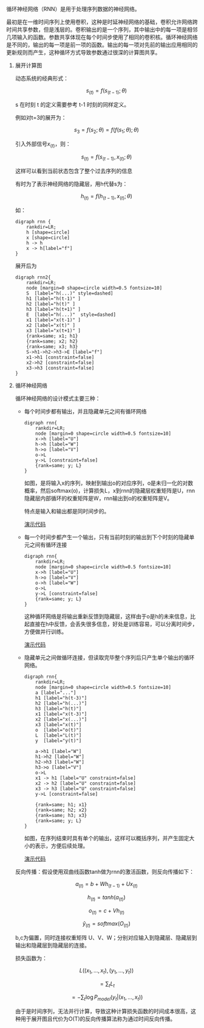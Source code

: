 循环神经网络（RNN）是用于处理序列数据的神经网络。

最初是在一维时间序列上使用卷积，这种是时延神经网络的基础，卷积允许网络跨时间共享参数，但是浅层的。卷积输出的是一个序列，其中输出中的每一项是相邻几项输入的函数。参数共享体现在每个时间步使用了相同的卷积核。循环神经网络是不同的，输出的每一项是前一项的函数。输出的每一项对先前的输出应用相同的更新规则而产生，这种循环方式导致参数通过很深的计算图共享。

1. 展开计算图

    动态系统的经典形式：

    $$s_{(t)}=f(s_{(t-1)};\theta)$$

    s 在时刻 t 的定义需要参考 t-1 时刻的同样定义。

    例如对t=3的展开为：

    $$s_3=f(s_2;\theta)=f(f(s_1;\theta);\theta)$$

    引入外部信号$x_{(t)}$，则：

    $$s_{(t)}=f(s_{(t-1)},x_{(t)};\theta)$$

    这样可以看到当前状态包含了整个过去序列的信息

    有时为了表示神经网络的隐藏层，用h代替s为：

    $$h_{(t)}=f(h_{(t-1)},x_{(t)};\theta)$$

    如：

    ```graphviz
    digraph rnn {
        rankdir=LR;
        h [shape=circle]
        x [shape=circle]
        h -> h
        x -> h[label="f"]       
    }
    ```

    展开后为

    ```graphviz
    digraph rnn2{
        rankdir=LR;
        node [margin=0 shape=circle width=0.5 fontsize=10]
        S  [label="h(...)" style=dashed]
        h1 [label="h(t-1)" ]
        h2 [label="h(t)" ]
        h3 [label="h(t+1)" ]
        E  [label="h(...)"  style=dashed]
        x1 [label="x(t-1)" ]
        x2 [label="x(t)" ]
        x3 [label="x(t+1)" ]
        {rank=same; x1; h1}
        {rank=same; x2; h2}
        {rank=same; x3; h3}
        S->h1->h2->h3->E [label="f"]    
        x1->h1 [constraint=false]
        x2->h2 [constraint=false]
        x3->h3 [constraint=false]
    }
    ```

1. 循环神经网络

    循环神经网络的设计模式主要三种：

    - 每个时间步都有输出，并且隐藏单元之间有循环网络

        ```graphviz
        digraph rnn{
            rankdir=LR;
            node [margin=0 shape=circle width=0.5 fontsize=10]
            x->h [label="U"]
            h->h [label="W"]
            h->o [label="V"]
            o->L
            y->L [constraint=false]
            {rank=same; y; L}
        }
        ```

        如图，是将输入x的序列，映射到输出o的对应序列，o是未归一化的对数概率，然后softmax(o)，计算损失L，x到rnn的隐藏层权重矩阵是U，rnn隐藏层内部循环的权重矩阵是W，rnn输出到o的权重矩阵是V。

        特点是输入和输出都是同时间步的。

        [演示代码](./code/10-1.py)

    - 每一个时间步都产生一个输出，只有当前时刻的输出到下个时刻的隐藏单元之间有循环连接

        ```graphviz
        digraph rnn{
            rankdir=LR;
            node [margin=0 shape=circle width=0.5 fontsize=10]
            x->h [label="U"]
            h->o [label="V"]
            o->h [label="W"]
            o->L
            y->L [constraint=false]
            {rank=same; y; L}
        }
        ```

        这种循环网络是将输出重新反馈到隐藏层，这样由于o是h的未来信息，比起直接在h中反馈，会丢失很多信息，好处是训练容易，可以分离时间步，方便做并行训练。

        [演示代码](./code/10-2.py)

    - 隐藏单元之间做循环连接，但读取完毕整个序列后只产生单个输出的循环网络。

        ```graphviz
        digraph rnn{
            rankdir=LR;
            node [margin=0 shape=circle width=0.5 fontsize=10]
            a [label="..."]
            h1 [label="h(t-3)"]
            h2 [label="h(...)"]
            h3 [label="h(t)"]
            x1 [label="x(t-3)"]
            x2 [label="x(...)"]
            x3 [label="x(t)"]
            o  [label="o(t)"]
            L  [label="L(t)"]
            y  [label="y(t)"]

            a->h1 [label="W"]
            h1->h2 [label="W"]
            h2->h3 [label="W"]
            h3->o [label="V"]
            o->L 
            x1 -> h1 [label="U" constraint=false]
            x2 -> h2 [label="U" constraint=false]
            x3 -> h3 [label="U" constraint=false]
            y->L [constraint=false]

            {rank=same; h1; x1}
            {rank=same; h2; x2}
            {rank=same; h3; x3}
            {rank=same; y; L}
        }
        ```

        如图，在序列结束时具有单个的输出，这样可以概括序列，并产生固定大小的表示，方便后续处理。

        [演示代码](./code/10-3.py)

    反向传播：假设使用双曲线函数tanh做为rnn的激活函数，则反向传播如下：

    $$a_{(t)}=b+Wh_{(t-1)}+Ux_{(t)}$$

    $$h_{(t)}=tanh(a_{(t)})$$

    $$o_{(t)}=c+Vh_{(t)}$$

    $$\hat y_{(t)}=softmax(O_{(t)})$$

    b,c为偏置，同时连接权重矩阵 U、V、W；分别对应输入到隐藏层、隐藏层到输出和隐藏层到隐藏层的连接。

    损失函数为：

    $$L((x_1,...,x_t),(y_1,...,y_t))$$

    $$=\sum_t L_t$$

    $$=-\sum_t\log P_{model}(y_t|(x_1,...,x_t))$$

    由于是时间序列，无法并行计算，导致这种计算损失函数的时间成本很高，这种用于展开图且代价为O(T)的反向传播算法称为通过时间反向传播。

    